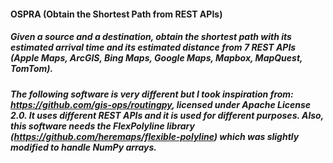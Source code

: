 #### OSPRA (Obtain the Shortest Path from REST APIs)
##### Given a source and a destination, obtain the shortest path with its estimated arrival time and its estimated distance from 7 REST APIs (Apple Maps, ArcGIS, Bing Maps, Google Maps, Mapbox, MapQuest, TomTom).
##### The following software is very different but I took inspiration from: https://github.com/gis-ops/routingpy, licensed under Apache License 2.0. It uses different REST APIs and it is used for different purposes. Also, this software needs the FlexPolyline library (https://github.com/heremaps/flexible-polyline) which was slightly modified to handle NumPy arrays.
